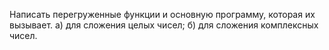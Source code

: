 Написать перегруженные функции и основную программу,
которая их вызывает.
а) для сложения целых чисел;
б) для сложения комплексных чисел.
